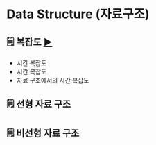 # Data Structure (자료구조)


##  🗒️ 복잡도 <a href="https://github.com/dh0728/Computer_Science/blob/master/data_structure/complexity.md#complexity-%EB%B3%B5%EC%9E%A1%EB%8F%84">▶</a>
<ul>
  <li>시간 복잡도</li>
  <li>시간 복잡도</li>
  <li>자료 구조에서의 시간 복잡도</li>
</ul>

##  🗒️ 선형 자료 구조  

##  🗒️ 비선형 자료 구조 
